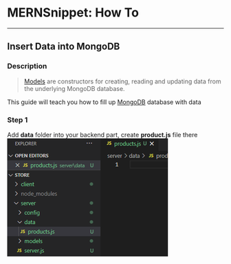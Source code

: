 # MERNSnippet: How To
---
## Insert Data into MongoDB

### Description
> [Models](https://mongoosejs.com/docs/models.html) are constructors for creating, reading and updating data from the underlying MongoDB database.<br/>

This guide will teach you how to fill up [MongoDB](https://www.mongodb.com/) database with data

### Step 1
Add **data** folder into your backend part, create **product.js** file there<br/>
![1](img/1.png) <br />
